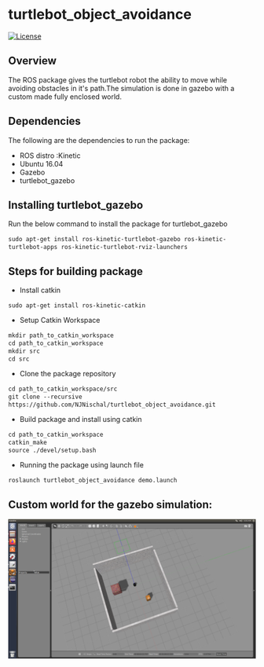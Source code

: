 # turtlebot_object_avoidance
[![License](https://img.shields.io/badge/License-BSD%203--Clause-blue.svg)](https://opensource.org/licenses/BSD-3-Clause)

## Overview
The ROS package gives the turtlebot robot the ability to move while avoiding obstacles in it's path.The simulation is done in gazebo with a custom made fully enclosed world.

## Dependencies

The following are the dependencies to run the package:

* ROS distro :Kinetic
* Ubuntu 16.04
* Gazebo
* turtlebot_gazebo

## Installing turtlebot_gazebo

Run the below command to install the package for turtlebot_gazebo

```
sudo apt-get install ros-kinetic-turtlebot-gazebo ros-kinetic-turtlebot-apps ros-kinetic-turtlebot-rviz-launchers
```

## Steps for building package

* Install catkin
```
sudo apt-get install ros-kinetic-catkin
```
* Setup Catkin Workspace
```
mkdir path_to_catkin_workspace
cd path_to_catkin_workspace
mkdir src
cd src
```
* Clone the package repository
```
cd path_to_catkin_workspace/src
git clone --recursive https://github.com/NJNischal/turtlebot_object_avoidance.git
```
* Build package and install using catkin
```
cd path_to_catkin_workspace
catkin_make
source ./devel/setup.bash
```
* Running the package using launch file
```
roslaunch turtlebot_object_avoidance demo.launch
```

## Custom world for the gazebo simulation:

</p>
<p align="center">
<img src="/images/Gazebo.png">
</p>
</p>




